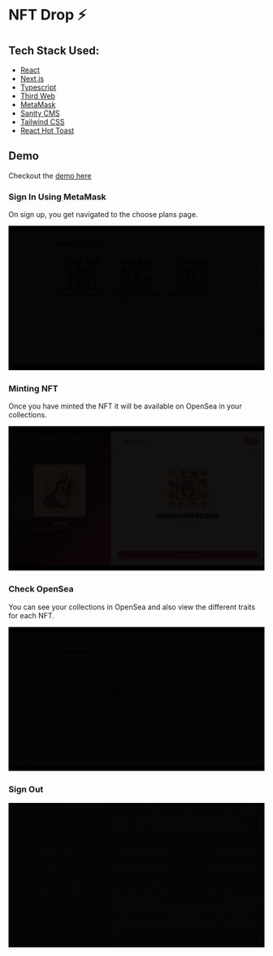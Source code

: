 # NFT Drop ⚡

## Tech Stack Used:

- [React](https://reactjs.org/)
- [Next.js](https://nextjs.org/)
- [Typescript](https://www.typescriptlang.org/)
- [Third Web](https://thirdweb.com/)
- [MetaMask](https://metamask.io/)
- [Sanity CMS](https://www.sanity.io/)
- [Tailwind CSS](https://tailwindcss.com/docs/guides/nextjs)
- [React Hot Toast](https://react-hot-toast.com/)

## Demo

Checkout the [demo here](https://web3-nft-drop-dapp.vercel.app/)

### Sign In Using MetaMask

On sign up, you get navigated to the choose plans page.

![Sign Up](/public/gifs/signin.gif)

### Minting NFT

Once you have minted the NFT it will be available on OpenSea in your collections.

![Mint NFT](/public/gifs/minting.gif)

### Check OpenSea

You can see your collections in OpenSea and also view the different traits for each NFT.

![Update Plan](/public/gifs/opensea.gif)

### Sign Out

![Sign Out](/public/gifs/signout.gif)
